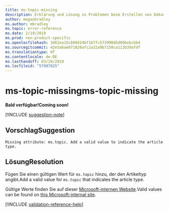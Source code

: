 ```yaml
---
title: ms-topic-missing
description: Erklärung und Lösung zu Problemen beim Erstellen von Dokumentationsartikeln – ms-topic-missing
author: meganbradley
ms.author: mbradley
ms.topic: error-reference
ms.date: 2/19/2019
ms.prod: non-product-specific
ms.openlocfilehash: 3d62ea15c600424bf167fc573990d5d09bebcbb4
ms.sourcegitcommit: 42e5a6ae071826afc2a32a9b7150ca113b39afdf
ms.translationtype: HT
ms.contentlocale: de-DE
ms.lasthandoff: 03/19/2019
ms.locfileid: "57987825"
---
```

# <a name="ms-topic-missing"></a><span data-ttu-id="c1762-103">ms-topic-missing</span><span class="sxs-lookup"><span data-stu-id="c1762-103">ms-topic-missing</span></span>

<span data-ttu-id="c1762-104">**Bald verfügbar!**</span><span class="sxs-lookup"><span data-stu-id="c1762-104">**Coming soon!**</span></span>

[!INCLUDE [suggestion-note](includes/suggestion-note.md)]

## <a name="suggestion"></a><span data-ttu-id="c1762-105">Vorschlag</span><span class="sxs-lookup"><span data-stu-id="c1762-105">Suggestion</span></span>

`Missing attribute: ms.topic. Add a valid value to indicate the article type.`

## <a name="resolution"></a><span data-ttu-id="c1762-106">Lösung</span><span class="sxs-lookup"><span data-stu-id="c1762-106">Resolution</span></span>

<span data-ttu-id="c1762-107">Fügen Sie einen gültigen Wert für `ms.topic` hinzu, der den Artikeltyp angibt.</span><span class="sxs-lookup"><span data-stu-id="c1762-107">Add a valid value for `ms.topic` that indicates the article type.</span></span>

<span data-ttu-id="c1762-108">Gültige Werte finden Sie auf dieser [Microsoft-internen Website](https://docsmetadatatool.azurewebsites.net/allowlists).</span><span class="sxs-lookup"><span data-stu-id="c1762-108">Valid values can be found on [this Microsoft-internal site](https://docsmetadatatool.azurewebsites.net/allowlists).</span></span>

<!--make sure to add this file to your includes folder and verify the path-->
[!INCLUDE [validation-reference-help](includes/validation-reference-help.md)]